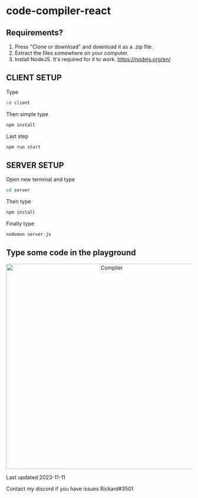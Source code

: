 # code-compiler-react




## Requirements?

1. Press "Clone or download" and download it as a .zip file. 
2. Extract the files somewhere on your computer. 
3. Install NodeJS. It's required for it to work. https://nodejs.org/en/

## CLIENT SETUP

Type
```sh
cd client
```

Then simple type
```sh
npm install
```

Last step
```sh
npm run start
```



## SERVER SETUP


Open new terminal and type
```sh
cd server
```

Then type
```sh
npm install
```

Finally type
```sh
nodemon server.js
```


## Type some code in the playground 

<p align="center">
<img src="https://cdn.discordapp.com/attachments/622826738174394419/1172971942463156284/code_compiler.png?ex=6562423f&is=654fcd3f&hm=01d50d3f119d176449d5242ca6d809a64afce1a81b0fd429533cfd4b76bea57d&" alt="Compiler" title="Kingfisher" width="557"/>
</p>


<p>Last updated 2023-11-11</p>
<p>Contact my discord if you have issues Rickard#3501</p>
